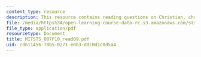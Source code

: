 ```yaml
---
content_type: resource
description: This resource contains reading questions on Christian, chapter 9.
file: /media/https%3A/open-learning-course-data-rc.s3.amazonaws.com/sts-007-technology-in-history-fall-2010/cd61145678b50271e0b3ddc0d1c0d5a4_MITSTS_007F10_read09.pdf
file_type: application/pdf
resourcetype: Document
title: MITSTS_007F10_read09.pdf
uid: cd611456-78b5-0271-e0b3-ddc0d1c0d5a4
---
```

